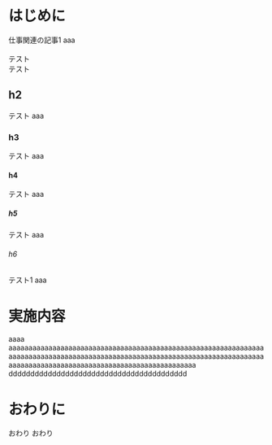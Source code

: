 # はじめに
仕事関連の記事1
aaa<br>
<br>
テスト<br>
テスト<br>

## h2
テスト
aaa<br>

### h3
テスト
aaa<br>
#### h4
テスト
aaa<br>
##### h5
テスト
aaa<br>
###### h6
テスト1
aaa<br>
# 実施内容
aaaa
aaaaaaaaaaaaaaaaaaaaaaaaaaaaaaaaaaaaaaaaaaaaaaaaaaaaaaaaaaaaaaaaaaaaaaaaaaaaaaaaaaaaaaaaaaaaaaaaaaaaaaaaaaaaaaaaaaaaaaaaaaaaaaaaaaaaaaaaaaaaaaaaaaaaaaaaaaaaaaaaaaaaaaaaaaaaaaa
ddddddddddddddddddddddddddddddddddddddddd

# おわりに
おわり
おわり